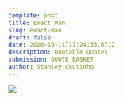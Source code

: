 ```yaml
---
template: post
title: Exact Man
slug: exact-man
draft: false
date: 2020-10-11T17:24:33.671Z
description: Quotable Quotes
submission: QUOTE BASKET
author: Stanley Coutinho
---
```

![](/media/vlad-hilitanu-poecjarftac-unsplash.jpeg)